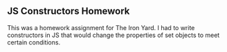## JS Constructors Homework

This was a homework assignment for The Iron Yard. I had to write constructors in JS that would change the properties of set objects to meet certain conditions.
